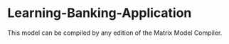 # Learning-Banking-Application
This model can be compiled by any edition of the Matrix Model Compiler.
